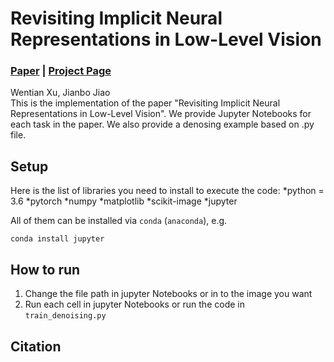 # Revisiting Implicit Neural Representations in Low-Level Vision
### [Paper]() | [Project Page]() 
Wentian Xu, Jianbo Jiao <br>
This is the implementation of the paper "Revisiting Implicit Neural Representations in Low-Level Vision".  We provide Jupyter Notebooks for each task in the paper. We also provide a denosing example based on .py file.

## Setup
Here is the list of libraries you need to install to execute the code:
*python = 3.6
*pytorch
*numpy
*matplotlib
*scikit-image
*jupyter

All of them can be installed via `conda` (`anaconda`), e.g.
```
conda install jupyter
```

## How to run
1. Change the file path in jupyter Notebooks or in to the image you want
2. Run each cell in jupyter Notebooks or run the code in `train_denoising.py`

## Citation
